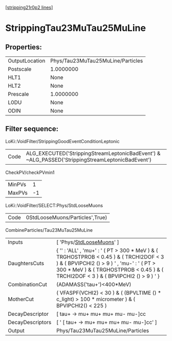 [[stripping21r0p2 lines]](./stripping21r0p2-index)

# StrippingTau23MuTau25MuLine

## Properties:

|                |                                   |
|----------------|-----------------------------------|
| OutputLocation | Phys/Tau23MuTau25MuLine/Particles |
| Postscale      | 1.0000000                         |
| HLT1           | None                              |
| HLT2           | None                              |
| Prescale       | 1.0000000                         |
| L0DU           | None                              |
| ODIN           | None                              |

## Filter sequence:

LoKi::VoidFilter/StrippingGoodEventConditionLeptonic

|      |                                                                                                  |
|------|--------------------------------------------------------------------------------------------------|
| Code | ALG_EXECUTED('StrippingStreamLeptonicBadEvent') & ~ALG_PASSED('StrippingStreamLeptonicBadEvent') |

CheckPV/checkPVmin1

|        |     |
|--------|-----|
| MinPVs | 1   |
| MaxPVs | -1  |

LoKi::VoidFilter/SELECT:Phys/StdLooseMuons

|      |                                 |
|------|---------------------------------|
| Code | 0StdLooseMuons/Particles',True) |

CombineParticles/Tau23MuTau25MuLine

|                  |                                                                                                                                                                                                                                    |
|------------------|------------------------------------------------------------------------------------------------------------------------------------------------------------------------------------------------------------------------------------|
| Inputs           | [ 'Phys/[StdLooseMuons](./stripping21r0p2-commonparticles-stdloosemuons)' ]                                                                                                                                                      |
| DaughtersCuts    | { '' : 'ALL' , 'mu+' : ' ( PT \> 300 \* MeV ) & ( TRGHOSTPROB \< 0.45 ) & ( TRCHI2DOF \< 3 ) & ( BPVIPCHI2 () \> 9 ) ' , 'mu-' : ' ( PT \> 300 \* MeV ) & ( TRGHOSTPROB \< 0.45 ) & ( TRCHI2DOF \< 3 ) & ( BPVIPCHI2 () \> 9 ) ' } |
| CombinationCut   | (ADAMASS('tau+')\<400\*MeV)                                                                                                                                                                                                        |
| MotherCut        | ( VFASPF(VCHI2) \< 30 ) & ( (BPVLTIME () \* c_light) \> 100 \* micrometer ) & ( BPVIPCHI2() \< 225 )                                                                                                                               |
| DecayDescriptor  | [ tau+ -\> mu+ mu+ mu+ mu- mu-]cc                                                                                                                                                                                                |
| DecayDescriptors | [ ' [ tau+ -\> mu+ mu+ mu+ mu- mu-]cc' ]                                                                                                                                                                                       |
| Output           | Phys/Tau23MuTau25MuLine/Particles                                                                                                                                                                                                  |
